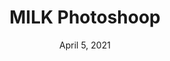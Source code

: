 ---
layout: project
title: MILK Photoshoop
date: April 5, 2021
desc: A photoshoot for the MILK studio using triangular packing tubes.
category: rendering , design
# client: ICOM-101
#cta:
  #title: Google Me!
  #url: https://www.google.com/search?q=grace
thumb: /images/portfolio/mlk1.jpg
images:
  - image:
    url: /images/portfolio/mlk1.jpg
    desc: View 1
    url: /images/portfolio/mlk2.jpg
    desc: View 2
    url: /images/portfolio/mlk3.jpg
    desc: View 3
---